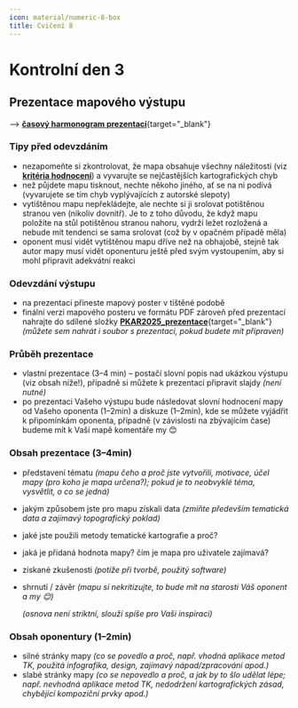 ```yaml
---
icon: material/numeric-8-box
title: Cvičení 8
---
```


# Kontrolní den 3
## Prezentace mapového výstupu

--> [**časový harmonogram prezentací**](https://tinyurl.com/155PKAR){target="_blank"}

### Tipy před odevzdáním
- nezapomeňte si zkontrolovat, že mapa obsahuje všechny náležitosti (viz [**kritéria hodnocení**](https://k155cvut.github.io/pkar/#binarni-kriteria)) a vyvarujte se nejčastějších kartografických chyb
- než půjdete mapu tisknout, nechte někoho jiného, ať se na ni podívá (vyvarujete se tím chyb vyplývajících z autorské slepoty)
- vytištěnou mapu nepřekládejte, ale nechte si ji srolovat potištěnou stranou ven (nikoliv dovnitř). Je to z toho důvodu, že když mapu položíte na stůl potištěnou stranou nahoru, vydrží ležet rozložená a nebude mít tendenci se sama srolovat (což by v opačném případě měla)
- oponent musí vidět vytištěnou mapu dříve než na obhajobě, stejně tak autor mapy musí vidět oponenturu ještě před svým vystoupením, aby si mohl připravit adekvátní reakci

### Odevzdání výstupu
- na prezentaci přineste mapový poster v tištěné podobě
- finální verzi mapového posteru ve formátu PDF zároveň před prezentací nahrajte do sdílené složky [**PKAR2025_prezentace**](https://tinyurl.com/2025PKAR){target="_blank"} *(můžete sem nahrát i soubor s prezentaci, pokud budete mít připraven)*

### Průběh prezentace
- vlastní prezentace (3–4 min) – postačí slovní popis nad ukázkou výstupu (viz obsah níže!), případně si můžete k prezentaci připravit slajdy *(není nutné)*
- po prezentaci Vašeho výstupu bude následovat slovní hodnocení mapy od Vašeho oponenta (1–2min) a diskuze (1–2min), kde se můžete vyjádřit k připomínkám oponenta, případně (v závislosti na zbývajícím čase) budeme mít k Vaší mapě komentáře my 😊

### Obsah prezentace (3–4min)
- představení tématu *(mapu čeho a proč jste vytvořili, motivace, účel mapy (pro koho je mapa určena?); pokud je to neobvyklé téma, vysvětlit, o co se jedná)*
- jakým způsobem jste pro mapu získali data *(zmiňte především tematická data a zajímavý topografický poklad)*
- jaké jste použili metody tematické kartografie a proč?
- jaká je přidaná hodnota mapy? čím je mapa pro uživatele zajímavá?
- získané zkušenosti *(potíže při tvorbě, použitý software)*
- shrnutí / závěr *(mapu si nekritizujte, to bude mít na starosti Váš oponent a my 😊)*

    *(osnova není striktní, slouží spíše pro Vaši inspiraci)*


### Obsah oponentury (1–2min)
- silné stránky mapy *(co se povedlo a proč, např. vhodná aplikace metod TK, použitá infografika, design, zajímavý nápad/zpracování apod.)*
- slabé stránky mapy *(co se nepovedlo a proč, a jak by to šlo udělat lépe; např. nevhodná aplikace metod TK, nedodržení kartografických zásad, chybějící kompoziční prvky apod.)*

